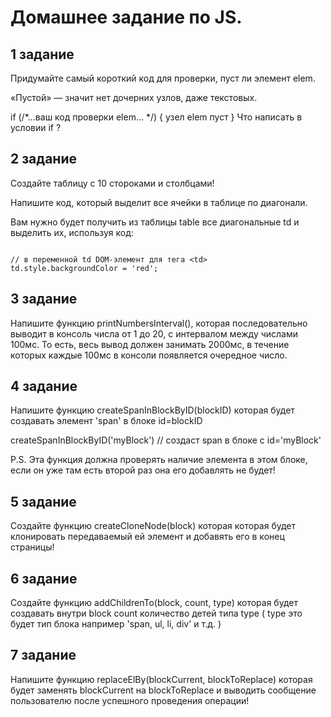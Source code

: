 # Домашнее задание по JS.

## 1 задание

Придумайте самый короткий код для проверки, пуст ли элемент elem.

«Пустой» — значит нет дочерних узлов, даже текстовых.

if (/*...ваш код проверки elem... */) { узел elem пуст }
Что написать в условии if ?

## 2 задание

Создайте таблицу с 10 стороками и столбцами!

Напишите код, который выделит все ячейки в таблице по диагонали.

Вам нужно будет получить из таблицы table все диагональные td и выделить их, используя код:

```

// в переменной td DOM-элемент для тега <td>
td.style.backgroundColor = 'red';

```

## 3 задание

Напишите функцию printNumbersInterval(), которая последовательно выводит в консоль числа от 1 до 20, с интервалом между числами 100мс. То есть, весь вывод должен занимать 2000мс, в течение которых каждые 100мс в консоли появляется очередное число.

## 4 задание

Напишите функцию createSpanInBlockByID(blockID) которая будет создавать элемент 'span' в блоке id=blockID

createSpanInBlockByID('myBlock') // создаст span в блоке с id='myBlock'

P.S. Эта функция должна проверять наличие элемента в этом блоке, если он уже там есть второй раз она его добавлять не будет!

## 5 задание

Создайте функцию createCloneNode(block) которая которая будет клонировать передаваемый ей элемент и добавять его в конец страницы! 

## 6 задание

Создайте функцию addChildrenTo(block, count, type) которая будет создавать внутри block count количество детей типа type ( type это будет тип блока например 'span, ul, li, div' и т.д.  )

## 7 задание

Напишите функцию replaceElBy(blockCurrent, blockToReplace) которая будет заменять blockCurrent на blockToReplace и выводить сообщение пользователю после успешного проведения операции!

